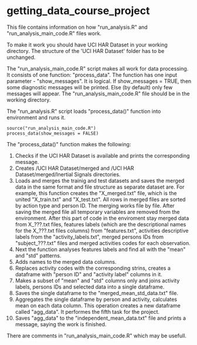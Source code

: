 getting_data_course_project
===========================

This file contains information on how "run_analysis.R" and "run_analysis_main_code.R" files work.

To make it work you should have UCI HAR Dataset in your working directory. The structure of the 'UCI HAR Dataset' folder has to be unchanged.

The "run_analysis_main_code.R" script makes all work for data processing. It consists of one function: "process_data". The function has one input parameter - "show_messages". It is logical. If show_messages = TRUE, then some diagnostic messages will be printed. Else (by default) only few messages will appear. The "run_analysis_main_code.R" file should be in the working directory.

The "run_analysis.R" script loads "process_data()" function into environment and runs it.
```{r}
source("run_analysis_main_code.R")
process_data(show_messages = FALSE)
```

The "process_data()" function makes the following:

1. Checks if the UCI HAR Dataset is available and prints the corresponding message.
2. Creates /UCI HAR Dataset/merged and /UCI HAR Dataset/merged/Inertial Signals directories.
3. Loads and merges the trainig and test datasets and saves the merged data in the same format and file structure as separate dataset are. For example, this function creates the "X_merged.txt" file, which is the united "X_train.txt" and "X_test.txt". All rows in merged files are sorted by action type and person ID. The merging works file by file. After saving the merged file all temporary variables are removed from the environment. After this part of code in the enviroment stay merged data from X_???.txt files, features labels (which are the descriptional names for the X_???.txt files columns) from "features.txt", activities descriptive labels from the "activity_labels.txt", merged persons IDs from "subject_???.txt" files and merged activities codes for each observation.
4. Next the function analyses features labels and find all with the "mean" and "std" patterns.
5. Adds names to the merged data columns.
6. Replaces activity codes with the corresponding strins, creates a dataframe with "person ID" and "activity label" columns in it.
7. Makes a subset of "mean" and "std" columns only and joins activity labels, persons IDs and selected data into a single dataframe.
8. Saves the single dataframe to the "merged_mean_std_data.txt" file.
9. Aggregates the single dataframe by person and activity, calculates mean on each data column. This operation creates a new dataframe called "agg_data". It performes the fifth task for the project.
10. Saves "agg_data" to the "independent_mean_data.txt" file and prints a message, saying the work is finished.

There are comments in "run_analysis_main_code.R" which may be usefull.
